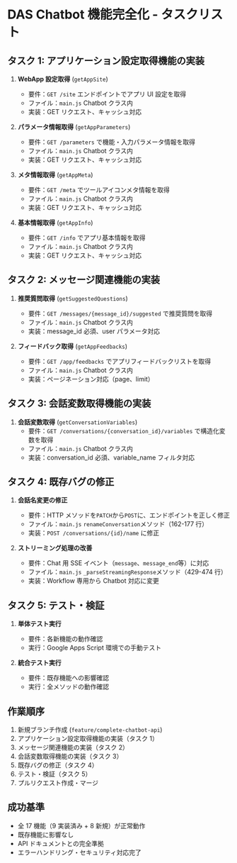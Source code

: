 # DAS Chatbot 機能完全化 - タスクリスト

## タスク 1: アプリケーション設定取得機能の実装

1. **WebApp 設定取得** (`getAppSite`)

   - 要件：`GET /site` エンドポイントでアプリ UI 設定を取得
   - ファイル：`main.js` Chatbot クラス内
   - 実装：GET リクエスト、キャッシュ対応

2. **パラメータ情報取得** (`getAppParameters`)

   - 要件：`GET /parameters` で機能・入力パラメータ情報を取得
   - ファイル：`main.js` Chatbot クラス内
   - 実装：GET リクエスト、キャッシュ対応

3. **メタ情報取得** (`getAppMeta`)

   - 要件：`GET /meta` でツールアイコンメタ情報を取得
   - ファイル：`main.js` Chatbot クラス内
   - 実装：GET リクエスト、キャッシュ対応

4. **基本情報取得** (`getAppInfo`)
   - 要件：`GET /info` でアプリ基本情報を取得
   - ファイル：`main.js` Chatbot クラス内
   - 実装：GET リクエスト、キャッシュ対応

## タスク 2: メッセージ関連機能の実装

1. **推奨質問取得** (`getSuggestedQuestions`)

   - 要件：`GET /messages/{message_id}/suggested` で推奨質問を取得
   - ファイル：`main.js` Chatbot クラス内
   - 実装：message_id 必須、user パラメータ対応

2. **フィードバック取得** (`getAppFeedbacks`)
   - 要件：`GET /app/feedbacks` でアプリフィードバックリストを取得
   - ファイル：`main.js` Chatbot クラス内
   - 実装：ページネーション対応（page、limit）

## タスク 3: 会話変数取得機能の実装

1. **会話変数取得** (`getConversationVariables`)
   - 要件：`GET /conversations/{conversation_id}/variables` で構造化変数を取得
   - ファイル：`main.js` Chatbot クラス内
   - 実装：conversation_id 必須、variable_name フィルタ対応

## タスク 4: 既存バグの修正

1. **会話名変更の修正**

   - 要件：HTTP メソッドを`PATCH`から`POST`に、エンドポイントを正しく修正
   - ファイル：`main.js` `renameConversation`メソッド（162-177 行）
   - 実装：`POST /conversations/{id}/name` に修正

2. **ストリーミング処理の改善**
   - 要件：Chat 用 SSE イベント（`message`、`message_end`等）に対応
   - ファイル：`main.js` `_parseStreamingResponse`メソッド（429-474 行）
   - 実装：Workflow 専用から Chatbot 対応に変更

## タスク 5: テスト・検証

1. **単体テスト実行**

   - 要件：各新機能の動作確認
   - 実行：Google Apps Script 環境での手動テスト

2. **統合テスト実行**
   - 要件：既存機能への影響確認
   - 実行：全メソッドの動作確認

## 作業順序

1. 新規ブランチ作成 (`feature/complete-chatbot-api`)
2. アプリケーション設定取得機能の実装（タスク 1）
3. メッセージ関連機能の実装（タスク 2）
4. 会話変数取得機能の実装（タスク 3）
5. 既存バグの修正（タスク 4）
6. テスト・検証（タスク 5）
7. プルリクエスト作成・マージ

## 成功基準

- 全 17 機能（9 実装済み + 8 新規）が正常動作
- 既存機能に影響なし
- API ドキュメントとの完全準拠
- エラーハンドリング・セキュリティ対応完了
